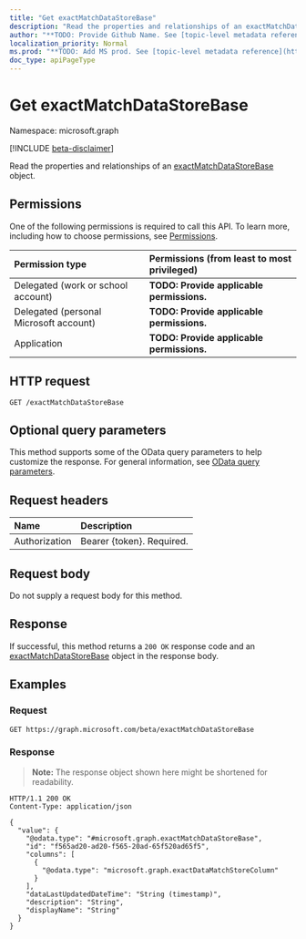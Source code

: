 ```yaml
---
title: "Get exactMatchDataStoreBase"
description: "Read the properties and relationships of an exactMatchDataStoreBase object."
author: "**TODO: Provide Github Name. See [topic-level metadata reference](https://msgo.azurewebsites.net/add/document/guidelines/metadata.html#topic-level-metadata)**"
localization_priority: Normal
ms.prod: "**TODO: Add MS prod. See [topic-level metadata reference](https://msgo.azurewebsites.net/add/document/guidelines/metadata.html#topic-level-metadata)**"
doc_type: apiPageType
---
```


# Get exactMatchDataStoreBase
Namespace: microsoft.graph

[!INCLUDE [beta-disclaimer](../../includes/beta-disclaimer.md)]

Read the properties and relationships of an [exactMatchDataStoreBase](../resources/exactmatchdatastorebase.md) object.

## Permissions
One of the following permissions is required to call this API. To learn more, including how to choose permissions, see [Permissions](/graph/permissions-reference).

|Permission type|Permissions (from least to most privileged)|
|:---|:---|
|Delegated (work or school account)|**TODO: Provide applicable permissions.**|
|Delegated (personal Microsoft account)|**TODO: Provide applicable permissions.**|
|Application|**TODO: Provide applicable permissions.**|

## HTTP request

<!-- {
  "blockType": "ignored"
}
-->
``` http
GET /exactMatchDataStoreBase
```

## Optional query parameters
This method supports some of the OData query parameters to help customize the response. For general information, see [OData query parameters](/graph/query-parameters).

## Request headers
|Name|Description|
|:---|:---|
|Authorization|Bearer {token}. Required.|

## Request body
Do not supply a request body for this method.

## Response

If successful, this method returns a `200 OK` response code and an [exactMatchDataStoreBase](../resources/exactmatchdatastorebase.md) object in the response body.

## Examples

### Request
<!-- {
  "blockType": "request",
  "name": "get_exactmatchdatastorebase"
}
-->
``` http
GET https://graph.microsoft.com/beta/exactMatchDataStoreBase
```


### Response
>**Note:** The response object shown here might be shortened for readability.
<!-- {
  "blockType": "response",
  "truncated": true,
  "@odata.type": "microsoft.graph.exactMatchDataStoreBase"
}
-->
``` http
HTTP/1.1 200 OK
Content-Type: application/json

{
  "value": {
    "@odata.type": "#microsoft.graph.exactMatchDataStoreBase",
    "id": "f565ad20-ad20-f565-20ad-65f520ad65f5",
    "columns": [
      {
        "@odata.type": "microsoft.graph.exactDataMatchStoreColumn"
      }
    ],
    "dataLastUpdatedDateTime": "String (timestamp)",
    "description": "String",
    "displayName": "String"
  }
}
```


